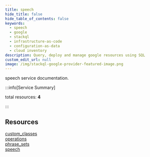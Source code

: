 ```yaml
---
title: speech
hide_title: false
hide_table_of_contents: false
keywords:
  - speech
  - google
  - stackql
  - infrastructure-as-code
  - configuration-as-data
  - cloud inventory
description: Query, deploy and manage google resources using SQL
custom_edit_url: null
image: /img/stackql-google-provider-featured-image.png
---
```


speech service documentation.

:::info[Service Summary]

total resources: __4__  

:::

## Resources
<div class="row">
<div class="providerDocColumn">
<a href="/services/speech/custom_classes/">custom_classes</a><br />
<a href="/services/speech/operations/">operations</a>
</div>
<div class="providerDocColumn">
<a href="/services/speech/phrase_sets/">phrase_sets</a><br />
<a href="/services/speech/speech/">speech</a>
</div>
</div>